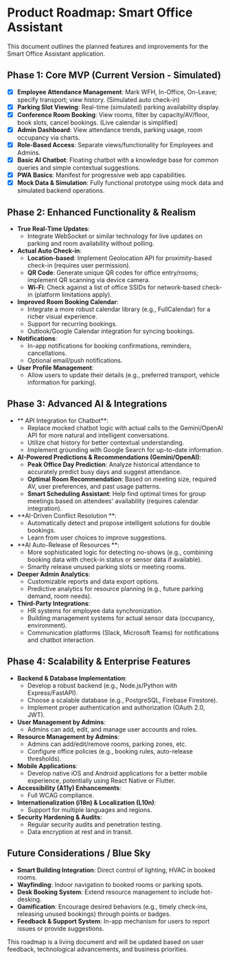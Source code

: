 # Product Roadmap: Smart Office Assistant

This document outlines the planned features and improvements for the Smart Office Assistant application.

## Phase 1: Core MVP (Current Version - Simulated)

-   [x] **Employee Attendance Management**: Mark WFH, In-Office, On-Leave; specify transport; view history. (Simulated auto check-in)
-   [x] **Parking Slot Viewing**: Real-time (simulated) parking availability display.
-   [x] **Conference Room Booking**: View rooms, filter by capacity/AV/floor, book slots, cancel bookings. (Live calendar is simplified)
-   [x] **Admin Dashboard**: View attendance trends, parking usage, room occupancy via charts.
-   [x] **Role-Based Access**: Separate views/functionality for Employees and Admins.
-   [x] **Basic AI Chatbot**: Floating chatbot with a knowledge base for common queries and simple contextual suggestions.
-   [x] **PWA Basics**: Manifest for progressive web app capabilities.
-   [x] **Mock Data & Simulation**: Fully functional prototype using mock data and simulated backend operations.

## Phase 2: Enhanced Functionality & Realism

-   **True Real-Time Updates**:
    -   Integrate WebSocket or similar technology for live updates on parking and room availability without polling.
-   **Actual Auto Check-in**:
    -   **Location-based**: Implement Geolocation API for proximity-based check-in (requires user permission).
    -   **QR Code**: Generate unique QR codes for office entry/rooms; implement QR scanning via device camera.
    -   **Wi-Fi**: Check against a list of office SSIDs for network-based check-in (platform limitations apply).
-   **Improved Room Booking Calendar**:
    -   Integrate a more robust calendar library (e.g., FullCalendar) for a richer visual experience.
    -   Support for recurring bookings.
    -   Outlook/Google Calendar integration for syncing bookings.
-   **Notifications**:
    -   In-app notifications for booking confirmations, reminders, cancellations.
    -   Optional email/push notifications.
-   **User Profile Management**:
    -   Allow users to update their details (e.g., preferred transport, vehicle information for parking).

## Phase 3: Advanced AI & Integrations

-   ** API Integration for Chatbot**:
    -   Replace mocked chatbot logic with actual calls to the Gemini/OpenAI API for more natural and intelligent conversations.
    -   Utilize chat history for better contextual understanding.
    -   Implement grounding with Google Search for up-to-date information.
-   **AI-Powered Predictions & Recommendations (Gemini/OpenAI)**:
    -   **Peak Office Day Prediction**: Analyze historical attendance to accurately predict busy days and suggest attendance.
    -   **Optimal Room Recommendation**: Based on meeting size, required AV, user preferences, and past usage patterns.
    -   **Smart Scheduling Assistant**: Help find optimal times for group meetings based on attendees' availability (requires calendar integration).
-   **AI-Driven Conflict Resolution **:
    -   Automatically detect and propose intelligent solutions for double bookings.
    -   Learn from user choices to improve suggestions.
-   **AI Auto-Release of Resources **:
    -   More sophisticated logic for detecting no-shows (e.g., combining booking data with check-in status or sensor data if available).
    -   Smartly release unused parking slots or meeting rooms.
-   **Deeper Admin Analytics**:
    -   Customizable reports and data export options.
    -   Predictive analytics for resource planning (e.g., future parking demand, room needs).
-   **Third-Party Integrations**:
    -   HR systems for employee data synchronization.
    -   Building management systems for actual sensor data (occupancy, environment).
    -   Communication platforms (Slack, Microsoft Teams) for notifications and chatbot interaction.

## Phase 4: Scalability & Enterprise Features

-   **Backend & Database Implementation**:
    -   Develop a robust backend (e.g., Node.js/Python with Express/FastAPI).
    -   Choose a scalable database (e.g., PostgreSQL, Firebase Firestore).
    -   Implement proper authentication and authorization (OAuth 2.0, JWT).
-   **User Management by Admins**:
    -   Admins can add, edit, and manage user accounts and roles.
-   **Resource Management by Admins**:
    -   Admins can add/edit/remove rooms, parking zones, etc.
    -   Configure office policies (e.g., booking rules, auto-release thresholds).
-   **Mobile Applications**:
    -   Develop native iOS and Android applications for a better mobile experience, potentially using React Native or Flutter.
-   **Accessibility (A11y) Enhancements**:
    -   Full WCAG compliance.
-   **Internationalization (i18n) & Localization (L10n)**:
    -   Support for multiple languages and regions.
-   **Security Hardening & Audits**:
    -   Regular security audits and penetration testing.
    -   Data encryption at rest and in transit.

## Future Considerations / Blue Sky

-   **Smart Building Integration**: Direct control of lighting, HVAC in booked rooms.
-   **Wayfinding**: Indoor navigation to booked rooms or parking spots.
-   **Desk Booking System**: Extend resource management to include hot-desking.
-   **Gamification**: Encourage desired behaviors (e.g., timely check-ins, releasing unused bookings) through points or badges.
-   **Feedback & Support System**: In-app mechanism for users to report issues or provide suggestions.

This roadmap is a living document and will be updated based on user feedback, technological advancements, and business priorities.
